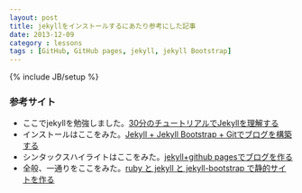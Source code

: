 ```yaml
---
layout: post
title: jekyllをインストールするにあたり参考にした記事
date: 2013-12-09
category : lessons
tags : [GitHub, GitHub pages, jekyll, jekyll Bootstrap]
---
```

{% include JB/setup %}

### 参考サイト

- ここでjekyllを勉強しました。[30分のチュートリアルでJekyllを理解する](http://melborne.github.io/2012/05/13/first-step-of-jekyll/)
- インストールはここをみた。[Jekyll + Jekyll Bootstrap + Gitでブログを構築する](http://tech.basicinc.jp/jekyll/2013/03/31/jekyll_bootstrap/)
- シンタックスハイライトはここをみた。[jekyll+github pagesでブログを作る](http://web.sfc.keio.ac.jp/~t10078si/wpx/?p=862)
- 全般、一通りをここをみた。[ruby と jekyll と jekyll-bootstrap で静的サイトを作る](http://krakenbeal.blogspot.jp/2012/05/ruby-jekyll-jekyll-bootstrap.html)